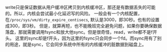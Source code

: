 write只是保证数据从用户缓冲区拷贝到内核缓冲区，那还是有数据丢失的可能的。所以，内核会尝试最小化延迟写的风险。
一般会有一个内核配置，在`/proc/sys/vm/dirty_expire_centisecs`, 默认是3000，即30秒。也有的设置成300，即3秒。
但是，就算再短，也不能晚班完全避免问题，如果你要确保数据落盘，那就需要调用fsync和放大他sync。但是很奇怪，read，write都不是f开头。
这里的sync却是f开头，因为这里的fsync只会同步一个fd。而sync用有了别的用途，就是sync，它会同步系统中所有的内核缓冲的脏数据到磁盘上。
